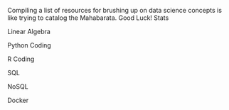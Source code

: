 Compiling a list of resources for brushing up on data science concepts is like trying to catalog the Mahabarata. Good Luck!
Stats

Linear Algebra

Python Coding

R Coding

SQL

NoSQL

Docker